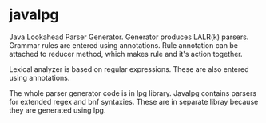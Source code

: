 javalpg
=======

Java Lookahead Parser Generator. Generator produces LALR(k) parsers. Grammar 
rules are entered using annotations. Rule annotation can be attached to reducer 
method, which makes rule and it's action together.

Lexical analyzer is based on regular expressions. These are also entered using 
annotations.

The whole parser generator code is in lpg library. Javalpg contains parsers for 
extended regex and bnf syntaxies. These are in separate libray because they are 
generated using lpg.